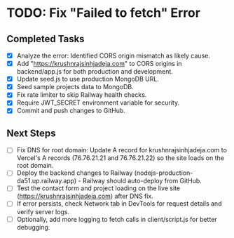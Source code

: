 # TODO: Fix "Failed to fetch" Error

## Completed Tasks

- [x] Analyze the error: Identified CORS origin mismatch as likely cause.
- [x] Add "https://krushnrajsinhjadeja.com" to CORS origins in backend/app.js for both production and development.
- [x] Update seed.js to use production MongoDB URL.
- [x] Seed sample projects data to MongoDB.
- [x] Fix rate limiter to skip Railway health checks.
- [x] Require JWT_SECRET environment variable for security.
- [x] Commit and push changes to GitHub.

## Next Steps

- [ ] Fix DNS for root domain: Update A record for krushnrajsinhjadeja.com to Vercel's A records (76.76.21.21 and 76.76.21.22) so the site loads on the root domain.
- [ ] Deploy the backend changes to Railway (nodejs-production-da51.up.railway.app) - Railway should auto-deploy from GitHub.
- [ ] Test the contact form and project loading on the live site (https://krushnrajsinhjadeja.com) after DNS fix.
- [ ] If error persists, check Network tab in DevTools for request details and verify server logs.
- [ ] Optionally, add more logging to fetch calls in client/script.js for better debugging.
